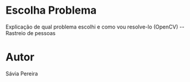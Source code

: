 # Escolha Problema

Explicação de qual problema escolhi e como vou resolve-lo (OpenCV)
-- Rastreio de pessoas
# Autor

Sávia Pereira

